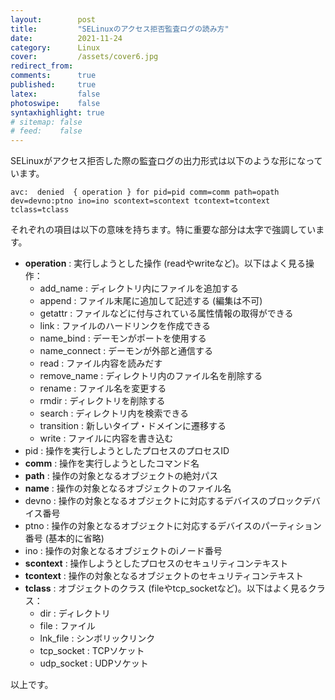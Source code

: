 ```yaml
---
layout:        post
title:         "SELinuxのアクセス拒否監査ログの読み方"
date:          2021-11-24
category:      Linux
cover:         /assets/cover6.jpg
redirect_from:
comments:      true
published:     true
latex:         false
photoswipe:    false
syntaxhighlight: true
# sitemap: false
# feed:    false
---
```


SELinuxがアクセス拒否した際の監査ログの出力形式は以下のような形になっています。

```
avc:  denied  { operation } for pid=pid comm=comm path=opath dev=devno:ptno ino=ino scontext=scontext tcontext=tcontext tclass=tclass
```

それぞれの項目は以下の意味を持ちます。特に重要な部分は太字で強調しています。
- **operation** : 実行しようとした操作 (readやwriteなど)。以下はよく見る操作：
  - add_name : ディレクトリ内にファイルを追加する
  - append : ファイル末尾に追加して記述する (編集は不可)
  - getattr : ファイルなどに付与されている属性情報の取得ができる
  - link : ファイルのハードリンクを作成できる
  - name_bind : デーモンがポートを使用する
  - name_connect : デーモンが外部と通信する
  - read : ファイル内容を読みだす
  - remove_name : ディレクトリ内のファイル名を削除する
  - rename : ファイル名を変更する
  - rmdir : ディレクトリを削除する
  - search : ディレクトリ内を検索できる
  - transition : 新しいタイプ・ドメインに遷移する
  - write : ファイルに内容を書き込む
- pid : 操作を実行しようとしたプロセスのプロセスID
- **comm** : 操作を実行しようとしたコマンド名
- **path** : 操作の対象となるオブジェクトの絶対パス
- **name** : 操作の対象となるオブジェクトのファイル名
- devno : 操作の対象となるオブジェクトに対応するデバイスのブロックデバイス番号
- ptno : 操作の対象となるオブジェクトに対応するデバイスのパーティション番号 (基本的に省略)
- ino : 操作の対象となるオブジェクトのiノード番号
- **scontext** : 操作しようとしたプロセスのセキュリティコンテキスト
- **tcontext** : 操作の対象となるオブジェクトのセキュリティコンテキスト
- **tclass** : オブジェクトのクラス (fileやtcp_socketなど)。以下はよく見るクラス：
  - dir : ディレクトリ
  - file : ファイル
  - lnk_file : シンボリックリンク
  - tcp_socket : TCPソケット
  - udp_socket : UDPソケット

以上です。
